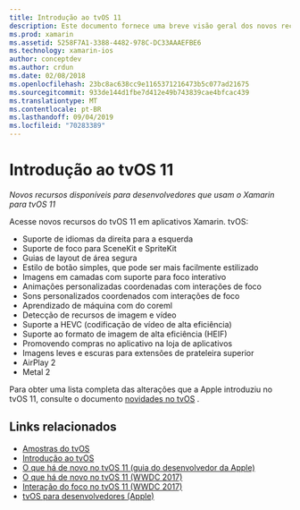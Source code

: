 ```yaml
---
title: Introdução ao tvOS 11
description: Este documento fornece uma breve visão geral dos novos recursos disponíveis para desenvolvedores do Xamarin no tvOS 11 e links para as notas de versão da Apple.
ms.prod: xamarin
ms.assetid: 5258F7A1-3388-4482-978C-DC33AAAEFBE6
ms.technology: xamarin-ios
author: conceptdev
ms.author: crdun
ms.date: 02/08/2018
ms.openlocfilehash: 23bc8ac638cc9e1165371216473b5c077ad21675
ms.sourcegitcommit: 933de144d1fbe7d412e49b743839cae4bfcac439
ms.translationtype: MT
ms.contentlocale: pt-BR
ms.lasthandoff: 09/04/2019
ms.locfileid: "70283389"
---
```

# <a name="introduction-to-tvos-11"></a>Introdução ao tvOS 11

_Novos recursos disponíveis para desenvolvedores que usam o Xamarin para tvOS 11_

Acesse novos recursos do tvOS 11 em aplicativos Xamarin. tvOS:

- Suporte de idiomas da direita para a esquerda 
- Suporte de foco para SceneKit e SpriteKit
- Guias de layout de área segura 
- Estilo de botão simples, que pode ser mais facilmente estilizado
- Imagens em camadas com suporte para foco interativo
- Animações personalizadas coordenadas com interações de foco
- Sons personalizados coordenados com interações de foco
- Aprendizado de máquina com do coreml
- Detecção de recursos de imagem e vídeo
- Suporte a HEVC (codificação de vídeo de alta eficiência)
- Suporte ao formato de imagem de alta eficiência (HEIF)
- Promovendo compras no aplicativo na loja de aplicativos
- Imagens leves e escuras para extensões de prateleira superior
- AirPlay 2
- Metal 2

Para obter uma lista completa das alterações que a Apple introduziu no tvOS 11, consulte o documento [novidades no tvOS](https://developer.apple.com/library/content/releasenotes/General/WhatsNewinTVOS/Articles/tvOS_11_0.html) .

## <a name="related-links"></a>Links relacionados

- [Amostras do tvOS](https://docs.microsoft.com/samples/browse/?products=xamarin&term=Xamarin.iOS+tvOS)
- [Introdução ao tvOS](~/ios/tvos/index.md)
- [O que há de novo no tvOS 11 (guia do desenvolvedor da Apple)](https://developer.apple.com/library/content/releasenotes/General/WhatsNewinTVOS/Articles/tvOS_11_0.html)
- [O que há de novo no tvOS 11 (WWDC 2017)](https://developer.apple.com/videos/play/wwdc2017/209/)
- [Interação do foco no tvOS 11 (WWDC 2017)](https://developer.apple.com/videos/play/wwdc2017/224/)
- [tvOS para desenvolvedores (Apple)](https://developer.apple.com/tvos/)
